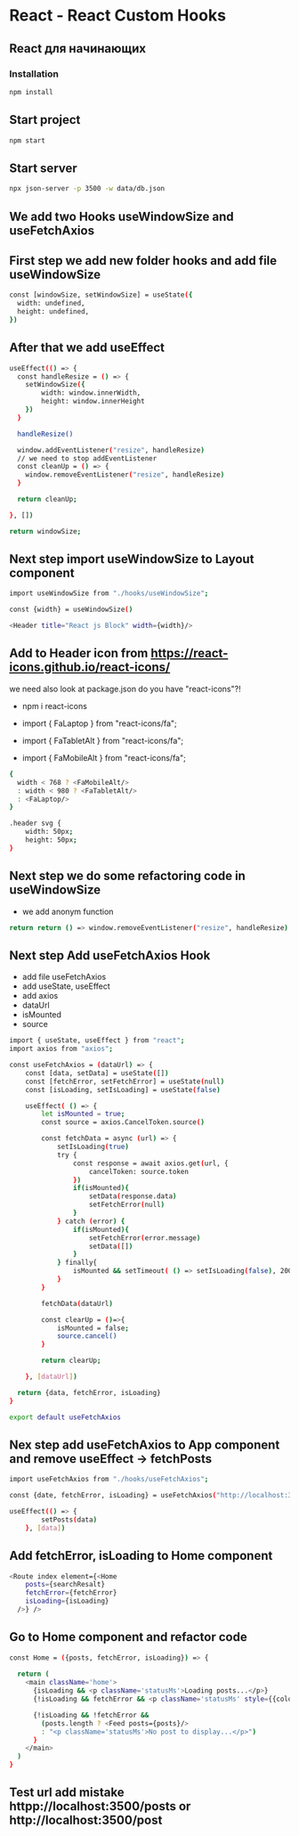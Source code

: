 # React - React Custom Hooks


## React для начинающих

### Installation

```bash
npm install
```

## Start project

```bash
npm start
```

## Start server

```bash
npx json-server -p 3500 -w data/db.json
```

## We add  two Hooks useWindowSize and useFetchAxios

## First step we add new folder hooks and add file useWindowSize

```bash
const [windowSize, setWindowSize] = useState({
  width: undefined,
  height: undefined,
})

```
## After that we add useEffect

```bash
useEffect(() => {
  const handleResize = () => {
    setWindowSize({
        width: window.innerWidth,
        height: window.innerHeight
    })
  }

  handleResize()

  window.addEventListener("resize", handleResize) 
  // we need to stop addEventListener
  const cleanUp = () => {
    window.removeEventListener("resize", handleResize)
  }

  return cleanUp;

}, [])

return windowSize;

```
## Next step import useWindowSize to Layout component 

```bash
import useWindowSize from "./hooks/useWindowSize";

const {width} = useWindowSize()

<Header title="React js Block" width={width}/>

```
## Add to Header icon from https://react-icons.github.io/react-icons/
we need also look at package.json do you have "react-icons"?! 
- npm i react-icons

- import { FaLaptop } from "react-icons/fa";
- import { FaTabletAlt } from "react-icons/fa";
- import { FaMobileAlt } from "react-icons/fa";

```bash
{
  width < 768 ? <FaMobileAlt/>
  : width < 980 ? <FaTabletAlt/>
  : <FaLaptop/>
}

.header svg {
    width: 50px;
    height: 50px;
}
```
## Next step we do some refactoring code in useWindowSize
- we add anonym function

```bash
return return () => window.removeEventListener("resize", handleResize)

```
## Next step Add useFetchAxios Hook
- add file useFetchAxios
- add useState, useEffect
- add axios
- dataUrl
- isMounted
- source

```bash
import { useState, useEffect } from "react";
import axios from "axios";

const useFetchAxios = (dataUrl) => {
    const [data, setData] = useState([])
    const [fetchError, setFetchError] = useState(null)
    const [isLoading, setIsLoading] = useState(false)

    useEffect( () => {
        let isMounted = true;
        const source = axios.CancelToken.source()

        const fetchData = async (url) => {
            setIsLoading(true)
            try {
                const response = await axios.get(url, {
                    cancelToken: source.token
                })
                if(isMounted){
                    setData(response.data)
                    setFetchError(null)
                }
            } catch (error) {
                if(isMounted){
                    setFetchError(error.message)
                    setData([])
                }
            } finally{
                isMounted && setTimeout( () => setIsLoading(false), 2000)
            }
        }

        fetchData(dataUrl)

        const clearUp = ()=>{
            isMounted = false;
            source.cancel()
        }

        return clearUp;

    }, [dataUrl])

  return {data, fetchError, isLoading}
}

export default useFetchAxios

```
## Nex step add useFetchAxios to App component and remove useEffect -> fetchPosts

```bash
import useFetchAxios from "./hooks/useFetchAxios";

const {date, fetchError, isLoading} = useFetchAxios("http://localhost:3500/posts")

useEffect(() => {
		setPosts(data)
	}, [data])

```
## Add fetchError, isLoading to Home component

```bash
<Route index element={<Home 
    posts={searchResalt}
    fetchError={fetchError}
    isLoading={isLoading}
  />} />
```
## Go to Home component and refactor code

```bash
const Home = ({posts, fetchError, isLoading}) => {
  
  return (
    <main className='home'>
      {isLoading && <p className='statusMs'>Loading posts...</p>}
      {!isLoading && fetchError && <p className='statusMs' style={{color:"red"}}>{fetchError}</p>}

      {!isLoading && !fetchError && 
        (posts.length ? <Feed posts={posts}/>  
        : "<p className='statusMs'>No post to display...</p>")
      }
    </main>
  )
}

```
## Test url add mistake httpp://localhost:3500/posts or http://localhost:3500/post


